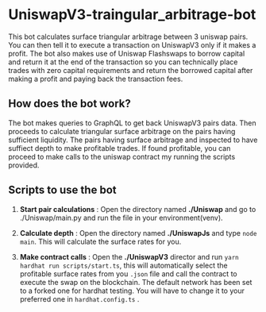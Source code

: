 # UniswapV3-traingular_arbitrage-bot
This bot calculates surface triangular arbitrage between 3 uniswap pairs. You can then tell it to execute a transaction on UniswapV3 only if it makes a profit.
The bot also makes use of Uniswap Flashswaps to borrow capital and return it at the end of the transaction so you can technically place trades with zero capital 
requirements and return the borrowed capital after making a profit and paying back the transaction fees.

## How does the bot work?
The bot makes queries to GraphQL to get back UniswapV3 pairs data. Then proceeds to calculate triangular surface arbitrage on the pairs having sufficient liquidity.
The pairs having surface arbitrage and inspected to have suffiect depth to make profitable trades. If found profitable, you can proceed to make calls to the uniswap 
contract my running the scripts provided.

## Scripts to use the bot
1. **Start pair calculations** : Open the directory named **./Uniswap** and go to ./Uniswap/main.py and run the file in your environment(venv).

2. **Calculate depth** : Open the directory named **./UniswapJs** and type `node main`. This will calculate the surface rates for you.

3. **Make contract calls** : Open the **./UniswapV3** director and run `yarn hardhat run scripts/start.ts`, this will automatically select the profitable surface rates
from you `.json` file and call the contract to execute the swap on the blockchain. The default network has been set to a forked one for hardhat testing. You will
have to change it to your preferred one in `hardhat.config.ts` .
